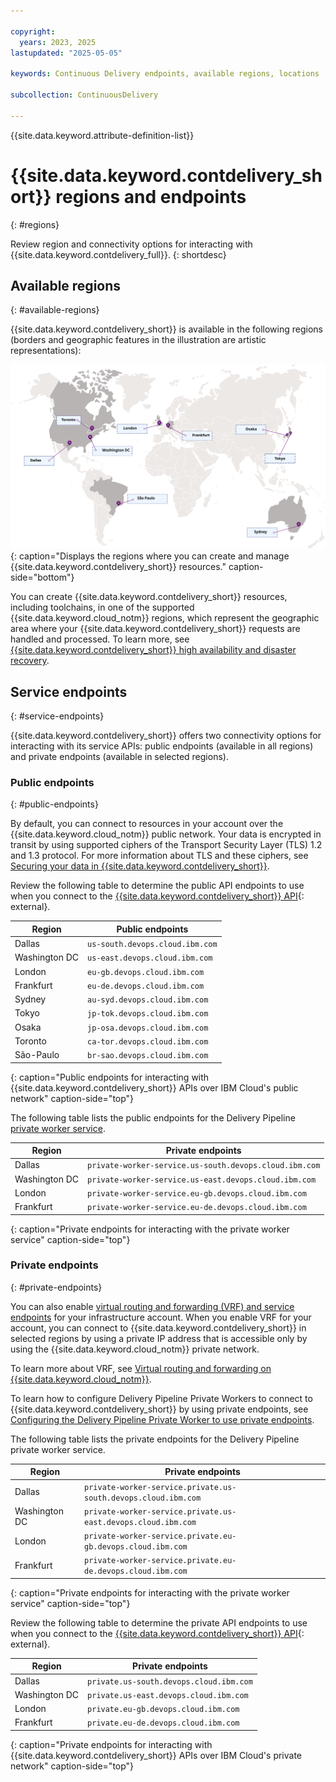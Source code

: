 ```yaml
---

copyright:
  years: 2023, 2025
lastupdated: "2025-05-05"

keywords: Continuous Delivery endpoints, available regions, locations

subcollection: ContinuousDelivery

---
```


{{site.data.keyword.attribute-definition-list}}

# {{site.data.keyword.contdelivery_short}} regions and endpoints
{: #regions}

Review region and connectivity options for interacting with {{site.data.keyword.contdelivery_full}}.
{: shortdesc}

## Available regions
{: #available-regions}

{{site.data.keyword.contdelivery_short}} is available in the following regions (borders and geographic features in the illustration are artistic representations):

![Regions where the {{site.data.keyword.contdelivery_short}} service is available.](images/world-map.svg){: caption="Displays the regions where you can create and manage {{site.data.keyword.contdelivery_short}} resources." caption-side="bottom"}
 
You can create {{site.data.keyword.contdelivery_short}} resources, including toolchains, in one of the supported {{site.data.keyword.cloud_notm}} regions, which represent the
geographic area where your {{site.data.keyword.contdelivery_short}} requests are handled and processed. To learn more, see [{{site.data.keyword.contdelivery_short}} high availability and disaster recovery](/docs/ContinuousDelivery?topic=ContinuousDelivery-ha-dr).

## Service endpoints
{: #service-endpoints}

{{site.data.keyword.contdelivery_short}} offers two connectivity options for interacting with its service APIs: public endpoints (available in all regions) and private endpoints (available in selected regions).

### Public endpoints
{: #public-endpoints}

By default, you can connect to resources in your account over the {{site.data.keyword.cloud_notm}} public network. Your data is encrypted in transit by using supported ciphers of the Transport Security Layer (TLS) 1.2 and 1.3 protocol. For more information about TLS and these ciphers, see [Securing your data in {{site.data.keyword.contdelivery_short}}](/docs/ContinuousDelivery?topic=ContinuousDelivery-cd_data_security).

Review the following table to determine the public API endpoints to use when you connect to the [{{site.data.keyword.contdelivery_short}} API](https://cloud.ibm.com/docs?tab=api-docs&category=devops&subCategory=ContinuousDelivery){: external}.

| Region           | Public endpoints                |
| ---------------- | ------------------------------- |
| Dallas           | `us-south.devops.cloud.ibm.com` |
| Washington DC    | `us-east.devops.cloud.ibm.com`  |
| London           | `eu-gb.devops.cloud.ibm.com`    |
| Frankfurt        | `eu-de.devops.cloud.ibm.com`    |
| Sydney           | `au-syd.devops.cloud.ibm.com`   |
| Tokyo            | `jp-tok.devops.cloud.ibm.com`   |
| Osaka            | `jp-osa.devops.cloud.ibm.com`   |
| Toronto          | `ca-tor.devops.cloud.ibm.com`   |
| S&atilde;o-Paulo | `br-sao.devops.cloud.ibm.com`   |
{: caption="Public endpoints for interacting with {{site.data.keyword.contdelivery_short}} APIs over IBM Cloud's public network" caption-side="top"}

The following table lists the public endpoints for the Delivery Pipeline [private worker service](/docs/ContinuousDelivery?topic=ContinuousDelivery-install-private-workers).

| Region           | Private endpoints                                      |
| ---------------- | ------------------------------------------------------ |
| Dallas           | `private-worker-service.us-south.devops.cloud.ibm.com` |
| Washington DC    | `private-worker-service.us-east.devops.cloud.ibm.com`  |
| London           | `private-worker-service.eu-gb.devops.cloud.ibm.com`    |
| Frankfurt        | `private-worker-service.eu-de.devops.cloud.ibm.com`    |
{: caption="Private endpoints for interacting with the private worker service" caption-side="top"}

### Private endpoints
{: #private-endpoints}

You can also enable [virtual routing and forwarding (VRF) and service endpoints](/docs/account?topic=account-vrf-service-endpoint) for your infrastructure account. When you enable VRF for your account, you can connect to {{site.data.keyword.contdelivery_short}} in selected regions by using a private IP address that is accessible only by using the {{site.data.keyword.cloud_notm}} private network.

To learn more about VRF, see
[Virtual routing and forwarding on {{site.data.keyword.cloud_notm}}](/docs/dl?topic=dl-overview-of-virtual-routing-and-forwarding-vrf-on-ibm-cloud).

To learn how to configure Delivery Pipeline Private Workers to connect to {{site.data.keyword.contdelivery_short}} by using private endpoints, see [Configuring the Delivery Pipeline Private Worker to use private endpoints](/docs/ContinuousDelivery?topic=ContinuousDelivery-install-private-workers#install_pw_agent_pse).

The following table lists the private endpoints for the Delivery Pipeline private worker service.

| Region           | Private endpoints                                              |
| ---------------- | -------------------------------------------------------------- |
| Dallas           | `private-worker-service.private.us-south.devops.cloud.ibm.com` |
| Washington DC    | `private-worker-service.private.us-east.devops.cloud.ibm.com`  |
| London           | `private-worker-service.private.eu-gb.devops.cloud.ibm.com`    |
| Frankfurt        | `private-worker-service.private.eu-de.devops.cloud.ibm.com`    |
{: caption="Private endpoints for interacting with the private worker service" caption-side="top"}

Review the following table to determine the private API endpoints to use when you connect to the [{{site.data.keyword.contdelivery_short}} API](https://cloud.ibm.com/docs?tab=api-docs&category=devops&subCategory=ContinuousDelivery){: external}.

| Region           | Private endpoints                       |
| ---------------- | --------------------------------------- |
| Dallas           | `private.us-south.devops.cloud.ibm.com` |
| Washington DC    | `private.us-east.devops.cloud.ibm.com`  |
| London           | `private.eu-gb.devops.cloud.ibm.com`    |
| Frankfurt        | `private.eu-de.devops.cloud.ibm.com`    |
{: caption="Private endpoints for interacting with {{site.data.keyword.contdelivery_short}} APIs over IBM Cloud's private network" caption-side="top"}

  

